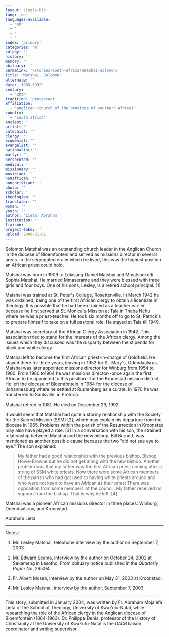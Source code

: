 ```yaml
---
layout: single-bio
lang: 'en'
languages-available:
  - 'en'
  - ' '
  - ' '
  - ' '
index: 'primary'
categories: 'm'
eulogy: ''
history: ''
memory: ''
obituary: ''
permalink: '/stories/south-africa/matshai-solomon/'
title: 'Matshai, Solomon'
alternate: ''
date: '1909-1992'
century:
  - '20th'
tradition: 'protestant'
affiliation:
  - 'anglican (church of the province of southern africa)'
country:
  - 'south africa'
ancient: ''
artist: ''
catechist: ''
clergy: ''
ecumenist: ''
evangelist: ''
nationalist: ''
martyr: ''
persecuted: ''
medical: ''
missionary: ''
musician: ''
nonafrican: ''
nonchristian: ''
photo: ''
scholar: ''
theologian: ''
translator: ''
women: ''
youth: ''
author: 'Lieta, Abraham'
institution: ''
liaison: ''
project-luke: ''
upload: 2000-01-01
---
```



Solomon Matshai was an outstanding church leader in the Anglican Church in the diocese of Bloemfontein and served as missions director in several areas. In the segregated era in which he lived, this was the highest position an African priest could hold.

Matshai  was born in 1909 to Lokisang Daniel Matshai and Mmatshekedi Sophia Matshai. He married Mmaserame and they were blessed with three girls and four boys. One of his sons, Lesley, is a retired school principal. [1]

Matshai was trained at St. Peter's College, Rosettenville. In March 1942 he was  ordained, being one of the first African clergy to obtain a licentiate in theology. It is possible that he had been trained as a teacher earlier because he first served at St. Monica's Mission at Tala in Thaba Nchu where he was a priest-teacher. He took six months off to go to St. Patrick's to prepare himself to take on a full pastoral role. He stayed at Tala till 1949.

Matshai was secretary of the African Clergy Association in 1942. This association tried to stand for the interests of the African clergy. Among the issues which they discussed was the disparity between the stipends for black and white clergy.

Matshai left to become the first African priest-in-charge of Goldfield. He stayed there for three years, leaving in 1952 for St. Mary's, Odendaalsrus. Matshai was later appointed missions director for Winburg from 1954 to 1960. From 1960 to1964 he was missions director--once again the first African to be appointed to this position--for the Kroonstad mission district. He left the diocese of Bloemfontein in 1964 for the diocese of Johannesburg where he settled at Rustenberg as a curate. In 1970 he was transferred to Saulsville, in Pretoria.

Matshai retired in 1981. He died on December 29, 1992.

It would seem that Matshai had quite a stormy relationship with the Society for the Sacred Mission (SSM) [2], which may explain his departure from the diocese in 1965. Problems within the parish of the Resurrection in Kroonstad may also have played a role. [3] In a conversation with his son, the strained relationship between Matshai and the new bishop, Bill Burnett, was mentioned as another possible cause because the two "did not see eye to eye." The son explained:

> 
> My father had a good relationship with the previous bishop, Bishop Howe-Browne but he did not get along with the new bishop. Another problem was that my father was the first African priest coming after a string of SSM white priests. Now there were some African members of the parish who had got used to having white priests around and who were not keen to have an African as their priest There was opposition from some members of the council. My father received no support from the bishop. That is why he left. [4]
> 

Matshai was a pioneer African missions director in three places: Winburg, Odendaalsrus, and Kroonstad.

Abraham Lieta

---

Notes:

1. Mr. Lesley Matshai, telephone interview by the author on September 7, 2003.

2. Mr. Edward Seema, interview by the author on October 24, 2002 at Sekameng in Lesotho. From obituary notice published in the *Quarterly Paper* No. 265:94.

3. Fr. Albert Mosea, interview by the author on May 31, 2003 at Kroonstad.

4. Mr. Lesley Matshai, interview by the author, September 7, 2003.

---

This story, submitted in January 2004, was written by Fr. Abraham Mojalefa Lieta of the
School of Theology, University of KwaZulu-Natal, while researching the role of the African clergy in the Anglican diocese of Bloemfontein (1884-1963). Dr. Philippe Denis, professor of the History of Christianity at the University of KwaZulu-Natal is the *DACB* liaison coordinator and writing supervisor.